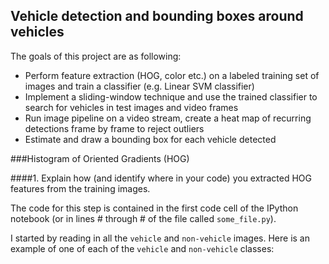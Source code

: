 ## Vehicle detection and bounding boxes around vehicles

The goals of this project are as following:
* Perform feature extraction (HOG, color etc.) on a labeled training set of images and train a classifier (e.g. Linear SVM classifier)
* Implement a sliding-window technique and use the trained classifier to search for vehicles in test images and video frames
* Run image pipeline on a video stream, create a heat map of recurring detections frame by frame to reject outliers
* Estimate and draw a bounding box for each vehicle detected

###Histogram of Oriented Gradients (HOG)

####1. Explain how (and identify where in your code) you extracted HOG features from the training images.

The code for this step is contained in the first code cell of the IPython notebook (or in lines # through # of the file called `some_file.py`).  

I started by reading in all the `vehicle` and `non-vehicle` images.  Here is an example of one of each of the `vehicle` and `non-vehicle` classes:

